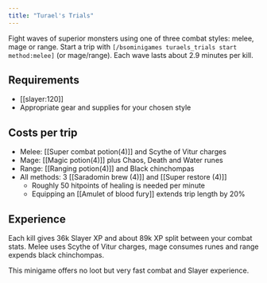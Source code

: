 ```yaml
---
title: "Turael's Trials"
---
```


Fight waves of superior monsters using one of three combat styles: melee, mage or range.
Start a trip with `[/bsominigames turaels_trials start method:melee]` (or mage/range).
Each wave lasts about 2.9 minutes per kill.

## Requirements

- [[slayer:120]]
- Appropriate gear and supplies for your chosen style

## Costs per trip

- Melee: [[Super combat potion(4)]] and Scythe of Vitur charges
- Mage: [[Magic potion(4)]] plus Chaos, Death and Water runes
- Range: [[Ranging potion(4)]] and Black chinchompas
- All methods: 3 [[Saradomin brew (4)]] and [[Super restore (4)]]
  - Roughly 50 hitpoints of healing is needed per minute
  - Equipping an [[Amulet of blood fury]] extends trip length by 20%

## Experience

Each kill gives 36k Slayer XP and about 89k XP split between your combat stats.
Melee uses Scythe of Vitur charges, mage consumes runes and range expends black chinchompas.

This minigame offers no loot but very fast combat and Slayer experience.